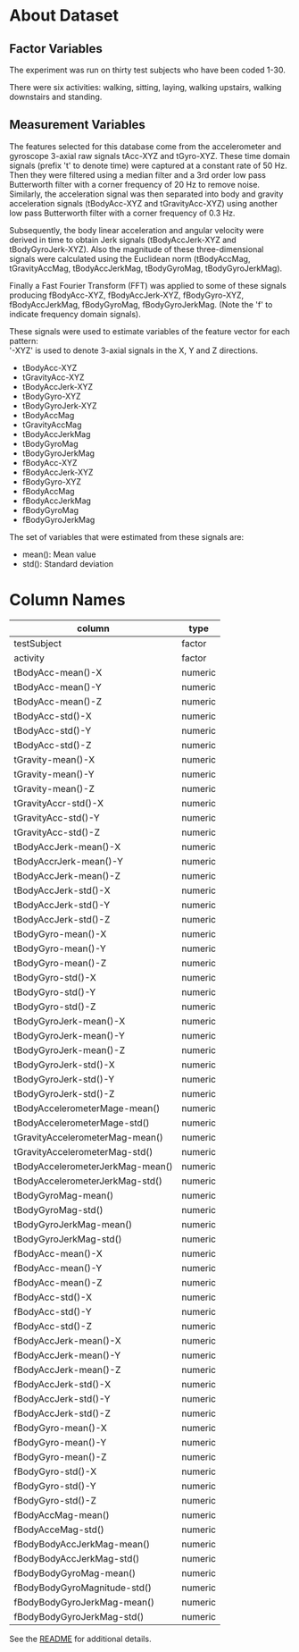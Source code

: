 # About Dataset

## Factor Variables

The experiment was run on thirty test subjects who have been coded 1-30.

There were six activities: walking, sitting, laying, walking upstairs, walking downstairs and standing. 

## Measurement Variables

The features selected for this database come from the accelerometer and gyroscope 3-axial raw signals tAcc-XYZ and tGyro-XYZ. 
These time domain signals (prefix 't' to denote time) were captured at a constant rate of 50 Hz. 
Then they were filtered using a median filter and a 3rd order low pass Butterworth filter with a corner frequency of 20 Hz to remove noise. 
Similarly, the acceleration signal was then separated into body and gravity acceleration signals (tBodyAcc-XYZ and tGravityAcc-XYZ) using another low pass Butterworth filter with a corner frequency of 0.3 Hz. 

Subsequently, the body linear acceleration and angular velocity were derived in time to obtain Jerk signals (tBodyAccJerk-XYZ and tBodyGyroJerk-XYZ). 
Also the magnitude of these three-dimensional signals were calculated using the Euclidean norm (tBodyAccMag, tGravityAccMag, tBodyAccJerkMag, tBodyGyroMag, tBodyGyroJerkMag). 

Finally a Fast Fourier Transform (FFT) was applied to some of these signals producing 
fBodyAcc-XYZ, fBodyAccJerk-XYZ, fBodyGyro-XYZ, fBodyAccJerkMag, fBodyGyroMag, fBodyGyroJerkMag. 
(Note the 'f' to indicate frequency domain signals). 

These signals were used to estimate variables of the feature vector for each pattern:  
'-XYZ' is used to denote 3-axial signals in the X, Y and Z directions.

* tBodyAcc-XYZ
* tGravityAcc-XYZ
* tBodyAccJerk-XYZ
* tBodyGyro-XYZ
* tBodyGyroJerk-XYZ
* tBodyAccMag
* tGravityAccMag
* tBodyAccJerkMag
* tBodyGyroMag
* tBodyGyroJerkMag
* fBodyAcc-XYZ
* fBodyAccJerk-XYZ
* fBodyGyro-XYZ
* fBodyAccMag
* fBodyAccJerkMag
* fBodyGyroMag
* fBodyGyroJerkMag

The set of variables that were estimated from these signals are: 

* mean(): Mean value
* std(): Standard deviation

# Column Names

| column                      |  type         |
------------------------------|---------------|
| testSubject                 |  factor       |  
| activity                    |  factor       |  
| tBodyAcc-mean()-X           |  numeric      |
| tBodyAcc-mean()-Y           |  numeric      |
| tBodyAcc-mean()-Z           |  numeric      |
| tBodyAcc-std()-X            |  numeric      |
| tBodyAcc-std()-Y            |  numeric      |
| tBodyAcc-std()-Z            |  numeric      |
| tGravity-mean()-X           |  numeric      |
| tGravity-mean()-Y           |  numeric      |
| tGravity-mean()-Z           |  numeric      |
| tGravityAccr-std()-X        |  numeric      |
| tGravityAcc-std()-Y         |  numeric      |
| tGravityAcc-std()-Z         |  numeric      |
| tBodyAccJerk-mean()-X       |  numeric      |
| tBodyAccrJerk-mean()-Y      |  numeric      |
| tBodyAccJerk-mean()-Z       |  numeric      |
| tBodyAccJerk-std()-X        |  numeric      |
| tBodyAccJerk-std()-Y        |  numeric      |
| tBodyAccJerk-std()-Z        |  numeric      |
| tBodyGyro-mean()-X          |  numeric      |
| tBodyGyro-mean()-Y          |  numeric      |
| tBodyGyro-mean()-Z          |  numeric      |
| tBodyGyro-std()-X           |  numeric      |  
| tBodyGyro-std()-Y           |  numeric      |
| tBodyGyro-std()-Z           |  numeric      |
| tBodyGyroJerk-mean()-X      |  numeric      |
| tBodyGyroJerk-mean()-Y      |  numeric      |
| tBodyGyroJerk-mean()-Z      |  numeric      |
| tBodyGyroJerk-std()-X       |  numeric      |  
| tBodyGyroJerk-std()-Y       |  numeric      |
| tBodyGyroJerk-std()-Z       |  numeric      |
| tBodyAccelerometerMage-mean()          |   numeric     |
| tBodyAccelerometerMage-std()           |  numeric      |
| tGravityAccelerometerMag-mean()        |  numeric      |
| tGravityAccelerometerMag-std()         |  numeric      |
| tBodyAccelerometerJerkMag-mean()       |  numeric      | 
| tBodyAccelerometerJerkMag-std()        |  numeric      |
| tBodyGyroMag-mean()         |  numeric      |
| tBodyGyroMag-std()          |  numeric      |
| tBodyGyroJerkMag-mean()     |  numeric      |
| tBodyGyroJerkMag-std()      |  numeric      |
| fBodyAcc-mean()-X           |  numeric      |
| fBodyAcc-mean()-Y           |  numeric      |
| fBodyAcc-mean()-Z           |  numeric      |
| fBodyAcc-std()-X            |  numeric      |
| fBodyAcc-std()-Y            |  numeric      |
| fBodyAcc-std()-Z            |  numeric      |
| fBodyAccJerk-mean()-X       |  numeric      |
| fBodyAccJerk-mean()-Y       |  numeric      |
| fBodyAccJerk-mean()-Z       |  numeric      |
| fBodyAccJerk-std()-X        |  numeric      |
| fBodyAccJerk-std()-Y        |  numeric      |
| fBodyAccJerk-std()-Z        |  numeric      |
| fBodyGyro-mean()-X          |  numeric      |
| fBodyGyro-mean()-Y          |  numeric      |
| fBodyGyro-mean()-Z          |  numeric      |
| fBodyGyro-std()-X           |  numeric      |
| fBodyGyro-std()-Y           |  numeric      |
| fBodyGyro-std()-Z           |  numeric      |
| fBodyAccMag-mean()          |  numeric      |
| fBodyAcceMag-std()          |  numeric      |
| fBodyBodyAccJerkMag-mean()  |  numeric      |
| fBodyBodyAccJerkMag-std()   |  numeric      |
| fBodyBodyGyroMag-mean()     |  numeric      |
| fBodyBodyGyroMagnitude-std()|  numeric      |
| fBodyBodyGyroJerkMag-mean() |  numeric      |
| fBodyBodyGyroJerkMag-std()  |  numeric      |


See the [README](README.md) for additional details.
